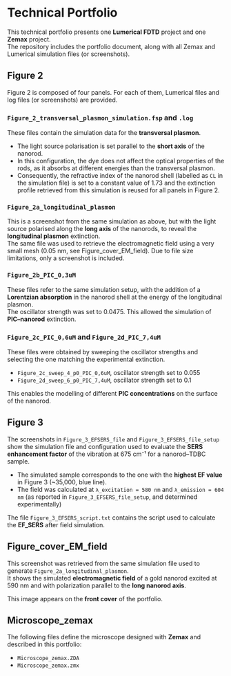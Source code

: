 # Technical Portfolio

This technical portfolio presents one **Lumerical FDTD** project and one **Zemax** project.  
The repository includes the portfolio document, along with all Zemax and Lumerical simulation files (or screenshots).

## Figure 2

Figure 2 is composed of four panels. For each of them, Lumerical files and log files (or screenshots) are provided.

### `Figure_2_transversal_plasmon_simulation.fsp` and `.log`

These files contain the simulation data for the **transversal plasmon**.  
- The light source polarisation is set parallel to the **short axis** of the nanorod.  
- In this configuration, the dye does not affect the optical properties of the rods, as it absorbs at different energies than the transversal plasmon.  
- Consequently, the refractive index of the nanorod shell (labelled as `CL` in the simulation file) is set to a constant value of 1.73  and the extinction profile retrieved from this simulation is reused for all panels in Figure 2.

### `Figure_2a_longitudinal_plasmon`

This is a screenshot from the same simulation as above, but with the light source polarised along the **long axis** of the nanorods, to reveal the **longitudinal plasmon** extinction.  
The same file was used to retrieve the electromagnetic field using a very small mesh (0.05 nm, see Figure_cover_EM_field). Due to file size limitations, only a screenshot is included.

### `Figure_2b_PIC_0,3uM`

These files refer to the same simulation setup, with the addition of a **Lorentzian absorption** in the nanorod shell at the energy of the longitudinal plasmon.  
The oscillator strength was set to 0.0475. This allowed the simulation of **PIC–nanorod** extinction.

### `Figure_2c_PIC_0,6uM` and `Figure_2d_PIC_7,4uM`

These files were obtained by sweeping the oscillator strengths and selecting the one matching the experimental extinction.
- `Figure_2c_sweep_4_p0_PIC_0,6uM`, oscillator strength set to 0.055
- `Figure_2d_sweep_6_p0_PIC_7,4uM`, oscillator strength set to 0.1

This enables the modelling of different **PIC concentrations** on the surface of the nanorod.


## Figure 3

The screenshots in `Figure_3_EFSERS_file` and `Figure_3_EFSERS_file_setup` show the simulation file and configuration used to evaluate the **SERS enhancement factor** of the vibration at 675 cm⁻¹ for a nanorod–TDBC sample.
- The simulated sample corresponds to the one with the **highest EF value** in Figure 3 (~35,000, blue line).  
- The field was calculated at `λ_excitation = 580 nm` and `λ_emission = 604 nm` (as reported in `Figure_3_EFSERS_file_setup`, and determined experimentally)

The file `Figure_3_EFSERS_script.txt` contains the script used to calculate the **EF_SERS** after field simulation.


## Figure_cover_EM_field

This screenshot was retrieved from the same simulation file used to generate `Figure_2a_longitudinal_plasmon`.  
It shows the simulated **electromagnetic field** of a gold nanorod excited at 590 nm and with polarization parallel to the **long nanorod axis**.

This image appears on the **front cover** of the portfolio.


## Microscope_zemax

The following files define the microscope designed with **Zemax** and described in this portfolio:

- `Microscope_zemax.ZDA`
- `Microscope_zemax.zmx`
